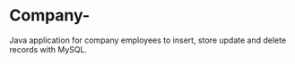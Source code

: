 # Company-
Java application for company employees to insert, store update and delete records with MySQL.
